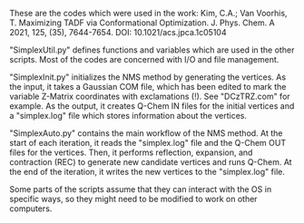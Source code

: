 These are the codes which were used in the work:
    Kim, C.A.; Van Voorhis, T. Maximizing TADF via Conformational Optimization. J. Phys. Chem. A 2021, 125, (35), 7644-7654. DOI: 10.1021/acs.jpca.1c05104

"SimplexUtil.py" defines functions and variables which are used in the other scripts. Most of the codes are concerned with I/O and file management.

"SimplexInit.py" initializes the NMS method by generating the vertices. As the input, it takes a Gaussian COM file, which has been edited to mark the variable Z-Matrix coordinates with exclamations (!). See "DCzTRZ.com" for example. As the output, it creates Q-Chem IN files for the initial vertices and a "simplex.log" file which stores information about the vertices.

"SimplexAuto.py" contains the main workflow of the NMS method. At the start of each iteration, it reads the "simplex.log" file and the Q-Chem OUT files for the vertices. Then, it performs reflection, expansion, and contraction (REC) to generate new candidate vertices and runs Q-Chem. At the end of the iteration, it writes the new vertices to the "simplex.log" file.

Some parts of the scripts assume that they can interact with the OS in specific ways, so they might need to be modified to work on other computers.
